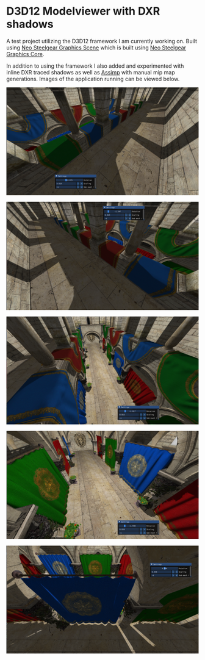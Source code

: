 # D3D12 Modelviewer with DXR shadows

A test project utilizing the D3D12 framework I am currently working on. Built using [Neo Steelgear Graphics Scene](https://github.com/Gamewolf3000/Neo-Steelgear-Graphics-Scene) which is built using [Neo Steelgear Graphics Core](https://github.com/Gamewolf3000/Neo-Steelgear-Graphics-Core).

In addition to using the framework I also added and experimented with inline DXR traced shadows as well as [Assimp](https://github.com/assimp/assimp) with manual mip map generations. Images of the application running can be viewed below.

![](https://github.com/Gamewolf3000/D3D12-Modelviewer-with-DXR-shadows/blob/main/Screenshots/Example5.png?raw=true)

![](https://github.com/Gamewolf3000/D3D12-Modelviewer-with-DXR-shadows/blob/main/Screenshots/Example4.png?raw=true)

![](https://github.com/Gamewolf3000/D3D12-Modelviewer-with-DXR-shadows/blob/main/Screenshots/Example3.png?raw=true)

![](https://github.com/Gamewolf3000/D3D12-Modelviewer-with-DXR-shadows/blob/main/Screenshots/Example2.png?raw=true)

![](https://github.com/Gamewolf3000/D3D12-Modelviewer-with-DXR-shadows/blob/main/Screenshots/Example1.png?raw=true)

